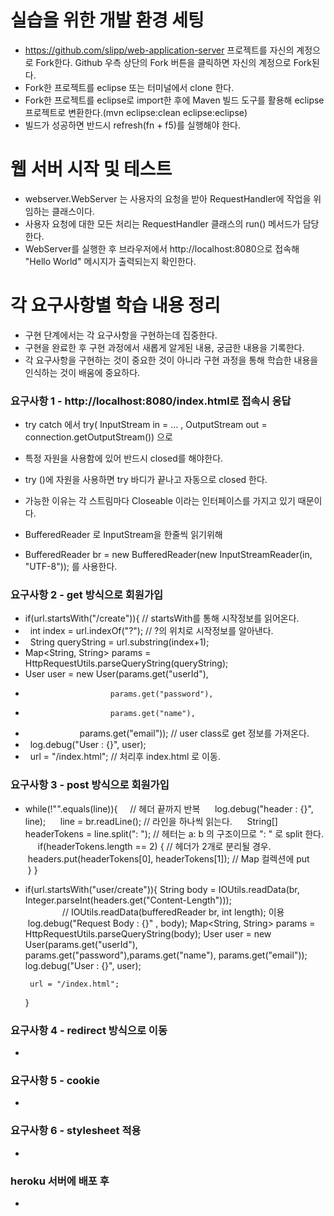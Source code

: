 # 실습을 위한 개발 환경 세팅
* https://github.com/slipp/web-application-server 프로젝트를 자신의 계정으로 Fork한다. Github 우측 상단의 Fork 버튼을 클릭하면 자신의 계정으로 Fork된다.
* Fork한 프로젝트를 eclipse 또는 터미널에서 clone 한다.
* Fork한 프로젝트를 eclipse로 import한 후에 Maven 빌드 도구를 활용해 eclipse 프로젝트로 변환한다.(mvn eclipse:clean eclipse:eclipse)
* 빌드가 성공하면 반드시 refresh(fn + f5)를 실행해야 한다.

# 웹 서버 시작 및 테스트
* webserver.WebServer 는 사용자의 요청을 받아 RequestHandler에 작업을 위임하는 클래스이다.
* 사용자 요청에 대한 모든 처리는 RequestHandler 클래스의 run() 메서드가 담당한다.
* WebServer를 실행한 후 브라우저에서 http://localhost:8080으로 접속해 "Hello World" 메시지가 출력되는지 확인한다.

# 각 요구사항별 학습 내용 정리
* 구현 단계에서는 각 요구사항을 구현하는데 집중한다. 
* 구현을 완료한 후 구현 과정에서 새롭게 알게된 내용, 궁금한 내용을 기록한다.
* 각 요구사항을 구현하는 것이 중요한 것이 아니라 구현 과정을 통해 학습한 내용을 인식하는 것이 배움에 중요하다. 

### 요구사항 1 - http://localhost:8080/index.html로 접속시 응답
* try catch 에서 try( InputStream in = ... , OutputStream out = connection.getOutputStream()) 으로 
* 특정 자원을 사용함에 있어 반드시 closed를 해야한다. 
* try ()에 자원을 사용하면 try 바디가 끝나고 자동으로 closed 한다.
* 가능한 이유는 각 스트림마다 Closeable 이라는 인터페이스를 가지고 있기 때문이다.

* BufferedReader 로 InputStream을 한줄씩 읽기위해 
* BufferedReader br = new BufferedReader(new InputStreamReader(in, "UTF-8")); 를 사용한다.

### 요구사항 2 - get 방식으로 회원가입
* if(url.startsWith("/create")){  // startsWith를 통해 시작정보를 읽어온다.
*   int index = url.indexOf("?"); // ?의 위치로 시작정보를 알아낸다.
*   String queryString = url.substring(index+1);
*   Map<String, String> params = HttpRequestUtils.parseQueryString(queryString);
*   User user = new User(params.get("userId"), 
*                        params.get("password"), 
*                        params.get("name"), 
*                        params.get("email")); // user class로 get 정보를 가져온다.
*   log.debug("User : {}", user);
*   url = "/index.html";  // 처리후  index.html 로 이동.

### 요구사항 3 - post 방식으로 회원가입
* while(!"".equals(line)){     // 헤더 끝까지 반복
      log.debug("header : {}", line); 
      line = br.readLine(); // 라인을 하나씩 읽는다.
      String[] headerTokens = line.split(": "); // 헤터는 a: b 의 구조이므로 ": " 로 split 한다.
      if(headerTokens.length == 2) {  // 헤더가 2개로 분리될 경우.
          headers.put(headerTokens[0], headerTokens[1]); // Map 컬렉션에 put
      }
   }
   
 * if(url.startsWith("user/create")){
        String body = IOUtils.readData(br, Integer.parseInt(headers.get("Content-Length")));  
                // IOUtils.readData(bufferedReader br, int length); 이용 
        log.debug("Request Body : {}" , body); 
        Map<String, String> params = HttpRequestUtils.parseQueryString(body); 
        User user = new User(params.get("userId"), params.get("password"),params.get("name"), params.get("email"));
        log.debug("User : {}", user);

        url = "/index.html";
    }

### 요구사항 4 - redirect 방식으로 이동
* 

### 요구사항 5 - cookie
* 

### 요구사항 6 - stylesheet 적용
* 

### heroku 서버에 배포 후
* 
